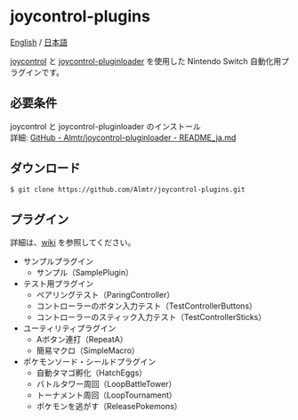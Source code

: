 # joycontrol-plugins

[English](./README.md) / [日本語](./README_ja.md)

[joycontrol](https://github.com/mart1nro/joycontrol) と [joycontrol-pluginloader](https://github.com/Almtr/joycontrol-pluginloader) を使用した Nintendo Switch 自動化用プラグインです。


## 必要条件

joycontrol と joycontrol-pluginloader のインストール  
詳細: [GitHub - Almtr/joycontrol-pluginloader - README_ja.md](https://github.com/Almtr/joycontrol-pluginloader/blob/master/README_ja.md)


## ダウンロード

```sh
$ git clone https://github.com/Almtr/joycontrol-plugins.git
```

## プラグイン

詳細は、[wiki](https://github.com/Almtr/joycontrol-plugins/wiki) を参照してください。

- サンプルプラグイン
    - サンプル（SamplePlugin）
- テスト用プラグイン
    - ペアリングテスト（ParingController）
    - コントローラーのボタン入力テスト（TestControllerButtons）
    - コントローラーのスティック入力テスト（TestControllerSticks）
- ユーティリティプラグイン
    - Aボタン連打（RepeatA）
    - 簡易マクロ（SimpleMacro）
- ポケモンソード・シールドプラグイン
    - 自動タマゴ孵化（HatchEggs）
    - バトルタワー周回（LoopBattleTower）
    - トーナメント周回（LoopTournament）
    - ポケモンを逃がす（ReleasePokemons）
